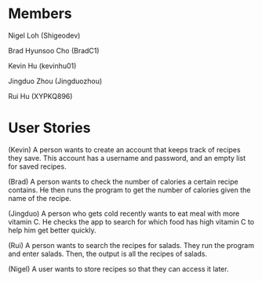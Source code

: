 # Members
Nigel Loh (Shigeodev)

Brad Hyunsoo Cho (BradC1)

Kevin Hu (kevinhu01)

Jingduo Zhou (Jingduozhou)

Rui Hu (XYPKQ896)
# User Stories
(Kevin) A person wants to create an account that keeps track of recipes they save. This account has a username and 
password, and an empty list for saved recipes.

(Brad) A person wants to check the number of calories a certain recipe contains. He then runs the program to get the number 
of calories given the name of the recipe.

(Jingduo) A person who gets cold recently wants to eat meal with more vitamin C. He checks the app to search for which 
food has high vitamin C to help him get better quickly.

(Rui) A person wants to search the recipes for salads. They run the program and enter salads. Then, the output is all 
the recipes of salads.

(Nigel) A user wants to store recipes so that they can access it later.



